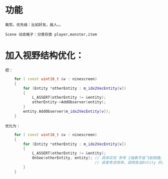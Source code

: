 # 功能
	裁剪，优先级：比如好友，敌人。。
	
	Scene 动态格子：分类存放 player,monster,item

# 加入视野结构优化：
    把：
```cpp
	for ( const uint16_t &v : ninescreen)
	{
		for (Entity *otherEntity : m_idx2VecEntity[v])
		{
			L_ASSERT(otherEntity != &entity);
			otherEntity->AddObserver(entity);
		}
		entity.AddObserver(m_idx2VecEntity[v]);
	}
```

    优化为：
```cpp
	for ( const uint16_t &v : ninescreen)
	{
		for (Entity *otherEntity : m_idx2VecEntity[v])
		{
			L_ASSERT(otherEntity != &entity);
			OnSee(otherEntity, entity); // 具体实现 参考 2抽象宇宙飞船相撞。 用map<{obj1,obj2}, fun> 定位到具体函数
                                        // 或者考虑效率。调用各自Entity 的虚函数。
		}
	}
```